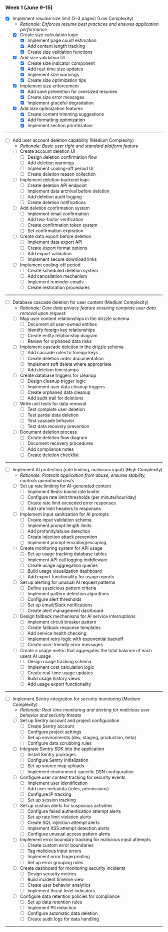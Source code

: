 ### Week 1 (June 9-15)
- [x] Implement resume size limit (2-3 pages) (Low Complexity)
  - *Rationale: Enforces resume best practices and ensures application performance*
  - [x] Create size calculation logic
    - [x] Implement page count estimation
    - [x] Add content length tracking
    - [x] Create size validation functions
  - [x] Add size validation UI
    - [x] Create size indicator component
    - [x] Add real-time size updates
    - [x] Implement size warnings
    - [x] Create size optimization tips
  - [x] Implement size enforcement
    - [x] Add save prevention for oversized resumes
    - [x] Create size error messages
    - [x] Implement graceful degradation
  - [x] Add size optimization features
    - [x] Create content trimming suggestions
    - [x] Add formatting optimization
    - [x] Implement section prioritization
---
- [ ] Add user account deletion capability (Medium Complexity)
  - *Rationale: Basic user right and standard platform feature*
  - [ ] Create account deletion UI
    - [ ] Design deletion confirmation flow
    - [ ] Add deletion warnings
    - [ ] Implement cooling-off period UI
    - [ ] Create deletion reason collection
  - [ ] Implement deletion backend logic
    - [ ] Create deletion API endpoint
    - [ ] Implement data archival before deletion
    - [ ] Add deletion audit logging
    - [ ] Create deletion notifications
  - [ ] Add deletion confirmation system
    - [ ] Implement email confirmation
    - [ ] Add two-factor verification
    - [ ] Create confirmation token system
    - [ ] Set confirmation expiration
  - [ ] Create data export before deletion
    - [ ] Implement data export API
    - [ ] Create export format options
    - [ ] Add export validation
    - [ ] Implement secure download links
  - [ ] Implement cooling-off period
    - [ ] Create scheduled deletion system
    - [ ] Add cancellation mechanism
    - [ ] Implement reminder emails
    - [ ] Create restoration procedures
---

- [ ] Database cascade deletion for user content (Medium Complexity)
  - *Rationale: Core data privacy feature ensuring complete user data removal upon request*
  - [ ] Map user content relationships in the drizzle schema
    - [ ] Document all user-owned entities
    - [ ] Identify foreign key relationships
    - [ ] Create entity relationship diagram
    - [ ] Review for orphaned data risks
  - [ ] Implement cascade deletion in the drizzle schema
    - [ ] Add cascade rules to foreign keys
    - [ ] Create deletion order documentation
    - [ ] Implement soft delete where appropriate
    - [ ] Add deletion timestamps
  - [ ] Create database triggers for cleanup
    - [ ] Design cleanup trigger logic
    - [ ] Implement user data cleanup triggers
    - [ ] Create orphaned data cleanup
    - [ ] Add audit trail for deletions
  - [ ] Write unit tests for data removal
    - [ ] Test complete user deletion
    - [ ] Test partial data deletion
    - [ ] Test cascade behavior
    - [ ] Test data recovery prevention
  - [ ] Document deletion process
    - [ ] Create deletion flow diagram
    - [ ] Document recovery procedures
    - [ ] Add compliance notes
    - [ ] Create deletion checklist
---

- [ ] Implement AI protection (rate limiting, malicious input) (High Complexity)
  - *Rationale: Protects application from abuse, ensures stability, controls operational costs*
  - [ ] Set up rate limiting for AI-generated content
    - [ ] Implement Redis-based rate limiter
    - [ ] Configure rate limit thresholds (per minute/hour/day)
    - [ ] Create rate limit exceeded error responses
    - [ ] Add rate limit headers to responses
  - [ ] Implement input sanitization for AI prompts
    - [ ] Create input validation schema
    - [ ] Implement prompt length limits
    - [ ] Add profanity/abuse detection
    - [ ] Create injection attack prevention
    - [ ] Implement prompt encoding/escaping
  - [ ] Create monitoring system for API usage
    - [ ] Set up usage tracking database tables
    - [ ] Implement API call logging middleware
    - [ ] Create usage aggregation queries
    - [ ] Build usage visualization dashboard
    - [ ] Add export functionality for usage reports
  - [ ] Set up alerting for unusual AI request patterns
    - [ ] Define suspicious pattern criteria
    - [ ] Implement pattern detection algorithms
    - [ ] Configure alert thresholds
    - [ ] Set up email/Slack notifications
    - [ ] Create alert management dashboard
  - [ ] Design fallback mechanisms for AI service interruptions
    - [ ] Implement circuit breaker pattern
    - [ ] Create fallback response templates
    - [ ] Add service health checking
    - [ ] Implement retry logic with exponential backoff
    - [ ] Create user-friendly error messages
  - [ ] Create a usage metric that aggregates the total balance of each users AI usage
    - [ ] Design usage tracking schema
    - [ ] Implement cost calculation logic
    - [ ] Create real-time usage updates
    - [ ] Build usage history views
    - [ ] Add usage export functionality
---

- [ ] Implement Sentry integration for security monitoring (Medium Complexity)
  - *Rationale: Real-time monitoring and alerting for malicious user behavior and security threats*
  - [ ] Set up Sentry account and project configuration
    - [ ] Create Sentry account
    - [ ] Configure project settings
    - [ ] Set up environments (dev, staging, production, beta)
    - [ ] Configure data scrubbing rules
  - [ ] Integrate Sentry SDK into the application
    - [ ] Install Sentry packages
    - [ ] Configure Sentry initialization
    - [ ] Set up source map uploads
    - [ ] Implement environment-specific DSN configuration
  - [ ] Configure user context tracking for security events
    - [ ] Implement user identification
    - [ ] Add user metadata (roles, permissions)
    - [ ] Configure IP tracking
    - [ ] Set up session tracking
  - [ ] Set up custom alerts for suspicious activities
    - [ ] Configure failed authentication attempt alerts
    - [ ] Set up rate limit violation alerts
    - [ ] Create SQL injection attempt alerts
    - [ ] Implement XSS attempt detection alerts
    - [ ] Configure unusual access pattern alerts
  - [ ] Implement error boundary tracking for malicious input attempts
    - [ ] Create custom error boundaries
    - [ ] Tag malicious input errors
    - [ ] Implement error fingerprinting
    - [ ] Set up error grouping rules
  - [ ] Create dashboard for monitoring security incidents
    - [ ] Design security metrics
    - [ ] Build incident timeline view
    - [ ] Create user behavior analytics
    - [ ] Implement threat level indicators
  - [ ] Configure data retention policies for compliance
    - [ ] Set up data retention rules
    - [ ] Implement PII redaction
    - [ ] Configure automatic data deletion
    - [ ] Create audit logs for data handling
---
